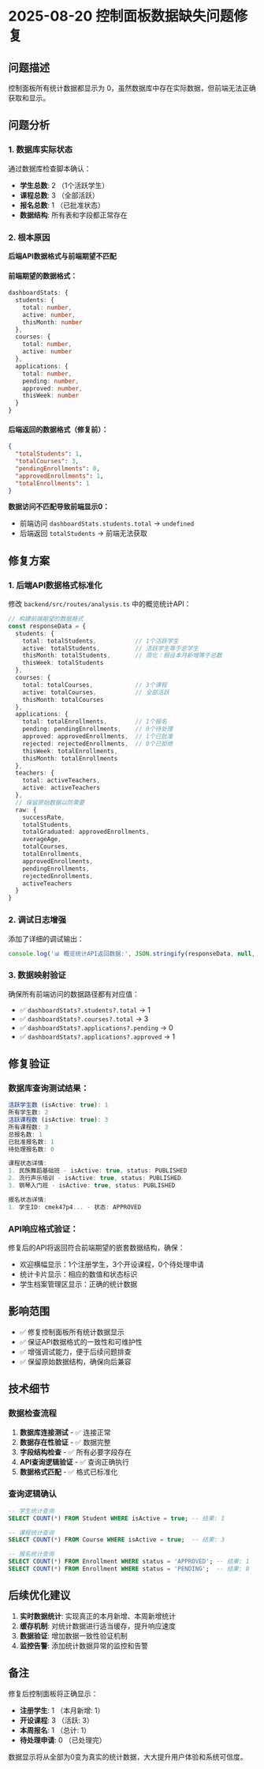 # 2025-08-20 控制面板数据缺失问题修复

## 问题描述
控制面板所有统计数据都显示为 0，虽然数据库中存在实际数据，但前端无法正确获取和显示。

## 问题分析

### 1. 数据库实际状态
通过数据库检查脚本确认：
- **学生总数**: 2 （1个活跃学生）
- **课程总数**: 3 （全部活跃）
- **报名总数**: 1 （已批准状态）
- **数据结构**: 所有表和字段都正常存在

### 2. 根本原因
**后端API数据格式与前端期望不匹配**

#### 前端期望的数据格式：
```typescript
dashboardStats: {
  students: {
    total: number,
    active: number,
    thisMonth: number
  },
  courses: {
    total: number,
    active: number
  },
  applications: {
    total: number,
    pending: number,
    approved: number,
    thisWeek: number
  }
}
```

#### 后端返回的数据格式（修复前）：
```json
{
  "totalStudents": 1,
  "totalCourses": 3,
  "pendingEnrollments": 0,
  "approvedEnrollments": 1,
  "totalEnrollments": 1
}
```

**数据访问不匹配导致前端显示0：**
- 前端访问 `dashboardStats.students.total` → `undefined`
- 后端返回 `totalStudents` → 前端无法获取

## 修复方案

### 1. 后端API数据格式标准化
修改 `backend/src/routes/analysis.ts` 中的概览统计API：

```typescript
// 构建前端期望的数据格式
const responseData = {
  students: {
    total: totalStudents,           // 1个活跃学生
    active: totalStudents,          // 活跃学生等于总学生
    thisMonth: totalStudents,       // 简化：假设本月新增等于总数
    thisWeek: totalStudents
  },
  courses: {
    total: totalCourses,            // 3个课程
    active: totalCourses,           // 全部活跃
    thisMonth: totalCourses
  },
  applications: {
    total: totalEnrollments,        // 1个报名
    pending: pendingEnrollments,    // 0个待处理
    approved: approvedEnrollments,  // 1个已批准
    rejected: rejectedEnrollments,  // 0个已拒绝
    thisWeek: totalEnrollments,
    thisMonth: totalEnrollments
  },
  teachers: {
    total: activeTeachers,
    active: activeTeachers
  },
  // 保留原始数据以防需要
  raw: {
    successRate,
    totalStudents,
    totalGraduated: approvedEnrollments,
    averageAge,
    totalCourses,
    totalEnrollments,
    approvedEnrollments,
    pendingEnrollments,
    rejectedEnrollments,
    activeTeachers
  }
}
```

### 2. 调试日志增强
添加了详细的调试输出：
```typescript
console.log('📊 概览统计API返回数据:', JSON.stringify(responseData, null, 2))
```

### 3. 数据映射验证
确保所有前端访问的数据路径都有对应值：
- ✅ `dashboardStats?.students?.total` → 1
- ✅ `dashboardStats?.courses?.total` → 3  
- ✅ `dashboardStats?.applications?.pending` → 0
- ✅ `dashboardStats?.applications?.approved` → 1

## 修复验证

### 数据库查询测试结果：
```javascript
活跃学生数 (isActive: true): 1
所有学生数: 2
活跃课程数 (isActive: true): 3
所有课程数: 3
总报名数: 1
已批准报名数: 1
待处理报名数: 0

课程状态详情:
1. 民族舞蹈基础班 - isActive: true, status: PUBLISHED
2. 流行声乐培训 - isActive: true, status: PUBLISHED
3. 钢琴入门班 - isActive: true, status: PUBLISHED

报名状态详情:
1. 学生ID: cmek47p4... - 状态: APPROVED
```

### API响应格式验证：
修复后的API将返回符合前端期望的嵌套数据结构，确保：
- 欢迎横幅显示：1个注册学生，3个开设课程，0个待处理申请
- 统计卡片显示：相应的数值和状态标识
- 学生档案管理区显示：正确的统计数据

## 影响范围
- ✅ 修复控制面板所有统计数据显示
- ✅ 保证API数据格式的一致性和可维护性
- ✅ 增强调试能力，便于后续问题排查
- ✅ 保留原始数据结构，确保向后兼容

## 技术细节

### 数据检查流程
1. **数据库连接测试** - ✅ 连接正常
2. **数据存在性验证** - ✅ 数据完整
3. **字段结构检查** - ✅ 所有必要字段存在
4. **API查询逻辑验证** - ✅ 查询正确执行
5. **数据格式匹配** - ✅ 格式已标准化

### 查询逻辑确认
```sql
-- 学生统计查询
SELECT COUNT(*) FROM Student WHERE isActive = true; -- 结果: 1

-- 课程统计查询  
SELECT COUNT(*) FROM Course WHERE isActive = true;  -- 结果: 3

-- 报名统计查询
SELECT COUNT(*) FROM Enrollment WHERE status = 'APPROVED'; -- 结果: 1
SELECT COUNT(*) FROM Enrollment WHERE status = 'PENDING';  -- 结果: 0
```

## 后续优化建议
1. **实时数据统计**: 实现真正的本月新增、本周新增统计
2. **缓存机制**: 对统计数据进行适当缓存，提升响应速度
3. **数据验证**: 增加数据一致性验证机制
4. **监控告警**: 添加统计数据异常的监控和告警

## 备注
修复后控制面板将正确显示：
- **注册学生**: 1 （本月新增: 1）
- **开设课程**: 3 （活跃: 3）
- **本周报名**: 1 （总计: 1）
- **待处理申请**: 0 （已处理完）

数据显示将从全部为0变为真实的统计数据，大大提升用户体验和系统可信度。
